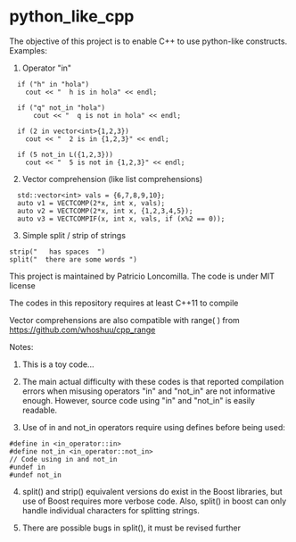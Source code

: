 # python_like_cpp

The objective of this project is to enable C++ to use python-like constructs. Examples:

1) Operator "in"
```
  if ("h" in "hola")
    cout << "  h is in hola" << endl;

  if ("q" not_in "hola")
      cout << "  q is not in hola" << endl;
  
  if (2 in vector<int>{1,2,3})
    cout << "  2 is in {1,2,3}" << endl;
   
  if (5 not_in L({1,2,3}))
    cout << "  5 is not in {1,2,3}" << endl;
```

2) Vector comprehension (like list comprehensions)
```
  std::vector<int> vals = {6,7,8,9,10};
  auto v1 = VECTCOMP(2*x, int x, vals);
  auto v2 = VECTCOMP(2*x, int x, {1,2,3,4,5});
  auto v3 = VECTCOMPIF(x, int x, vals, if (x%2 == 0));
```

3) Simple split / strip of strings
```
strip("   has spaces  ")
split("  there are some words ")
```

This project is maintained by Patricio Loncomilla. The code is under MIT license

The codes in this repository requires at least C++11 to compile

Vector comprehensions are also compatible with range( ) from https://github.com/whoshuu/cpp_range

Notes:

1) This is a toy code...

2) The main actual difficulty with these codes is that reported compilation errors when misusing operators "in" and "not_in" are not informative enough. However, source code using "in" and "not_in" is easily readable.

3) Use of in and not_in operators require using defines before being used:
```
#define in <in_operator::in>
#define not_in <in_operator::not_in>
// Code using in and not_in
#undef in
#undef not_in
```

4) split() and strip() equivalent versions do exist in the Boost libraries, but use of Boost requires more verbose code. Also, split() in boost can only handle individual characters for splitting strings.

5) There are possible bugs in split(), it must be revised further
